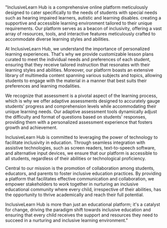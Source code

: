 "InclusiveLearn Hub is a comprehensive online platform meticulously designed to cater specifically to the needs of students with special needs such as hearing impaired learners, 
autistic and learning disables. creating a supportive and accessible learning environment tailored to their unique requirements. Our platform serves as a beacon of inclusivity, 
offering a vast array of resources, tools, and interactive features meticulously crafted to accommodate diverse learning styles and abilities.

At InclusiveLearn Hub, we understand the importance of personalized learning experiences. That's why we provide customizable lesson plans curated
to meet the individual needs and preferences of each student, ensuring that they receive tailored instruction that resonates with their learning styles and abilities. 
Moreover, our platform boasts an extensive library of multimedia content spanning various subjects and topics,
allowing students to engage with the material in a manner that best suits their preferences and learning modalities.

We recognize that assessment is a pivotal aspect of the learning process, which is why we offer adaptive assessments designed to accurately gauge students' progress and 
comprehension levels while accommodating their unique learning needs. Our adaptive assessment tools dynamically adjust the difficulty and format of questions based on students' responses, 
providing them with a personalized assessment experience that fosters growth and achievement.

InclusiveLearn Hub is committed to leveraging the power of technology to facilitate inclusivity in education. Through seamless integration with assistive technologies, 
such as screen readers, text-to-speech software, and alternative input devices, we ensure that our platform is accessible to all students, regardless of their abilities or 
technological proficiency.

Central to our mission is the promotion of collaboration among students, educators, and parents to foster inclusive education practices. 
By providing a platform that facilitates effective communication and collaboration, we empower stakeholders to work together in nurturing an inclusive educational community 
where every child, irrespective of their abilities, has the opportunity to thrive academically and reach their full potential.

InclusiveLearn Hub is more than just an educational platform; it's a catalyst for change, driving the paradigm shift towards inclusive education and ensuring that every 
child receives the support and resources they need to succeed in a nurturing and inclusive learning environment."
